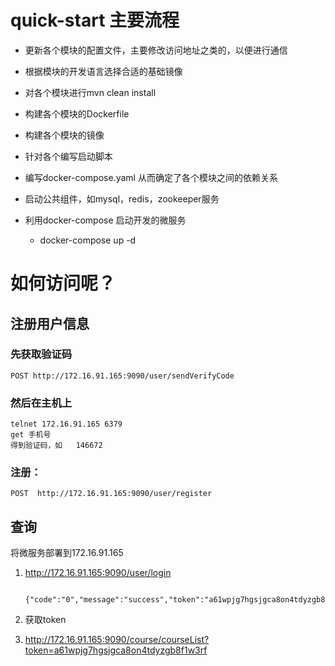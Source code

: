 # quick-start 主要流程  
- 更新各个模块的配置文件，主要修改访问地址之类的，以便进行通信
- 根据模块的开发语言选择合适的基础镜像

- 对各个模块进行mvn clean install  
- 构建各个模块的Dockerfile
- 构建各个模块的镜像  
- 针对各个编写启动脚本  
- 编写docker-compose.yaml 从而确定了各个模块之间的依赖关系 
- 启动公共组件，如mysql，redis，zookeeper服务 
- 利用docker-compose 启动开发的微服务  
   - docker-compose up -d  

# 如何访问呢？ 
## 注册用户信息  
### 先获取验证码  
    POST http://172.16.91.165:9090/user/sendVerifyCode
### 然后在主机上  
    telnet 172.16.91.165 6379 
    get 手机号  
    得到验证码，如   146672 
### 注册：
    POST  http://172.16.91.165:9090/user/register
    
## 查询
将微服务部署到172.16.91.165
1. http://172.16.91.165:9090/user/login  

        {"code":"0","message":"success","token":"a61wpjg7hgsjgca8on4tdyzgb8f1w3rf"} 
       
2. 获取token  
3. http://172.16.91.165:9090/course/courseList?token=a61wpjg7hgsjgca8on4tdyzgb8f1w3rf  
      
